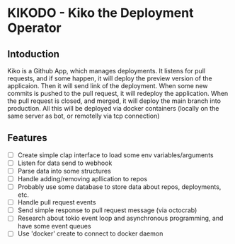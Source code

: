 # KIKODO - Kiko the Deployment Operator
## Intoduction
Kiko is a Github App, which manages deployments. It listens for pull requests, and if some happen, it will deploy the preview version of the applicaion. Then it will send link of the deployment.
When some new commits is pushed to the pull request, it will redeploy the application.
When the pull request is closed, and merged, it will deploy the main branch into production.
All this will be deployed via docker containers (locally on the same server as bot, or remotelly via tcp connection)

## Features
- [ ] Create simple clap interface to load some env variables/arguments
- [ ] Listen for data send to webhook
- [ ] Parse data into some structures
- [ ] Handle adding/removing apllication to repos
- [ ] Probably use some database to store data about repos, deployments, etc.
- [ ] Handle pull request events
- [ ] Send simple response to pull request message (via octocrab)
- [ ] Research about tokio event loop and asynchronous programming, and have some event queues
- [ ] Use 'docker' create to connect to docker daemon